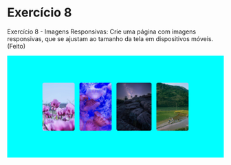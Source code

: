 # Exercício 8

Exercício 8 - Imagens Responsivas: Crie uma página com imagens responsivas, que se ajustam ao tamanho da tela em dispositivos móveis.
(Feito)

![imagens](./img/imagens.png)
